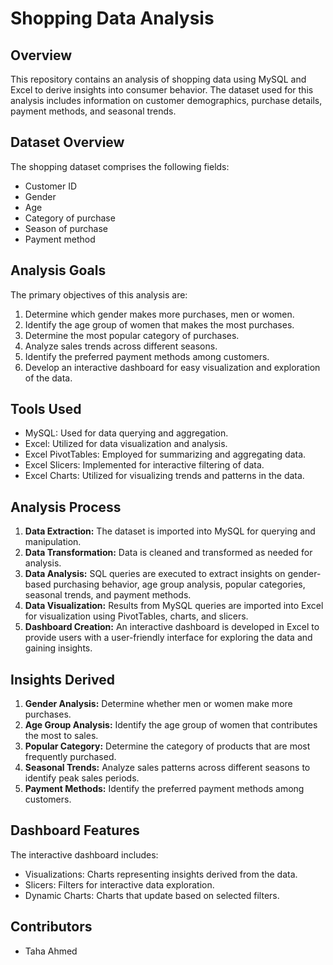 # Shopping Data Analysis 

## Overview
This repository contains an analysis of shopping data using MySQL and Excel to derive insights into consumer behavior. The dataset used for this analysis includes information on customer demographics, purchase details, payment methods, and seasonal trends.

## Dataset Overview
The shopping dataset comprises the following fields:
- Customer ID
- Gender
- Age
- Category of purchase
- Season of purchase
- Payment method

## Analysis Goals
The primary objectives of this analysis are:
1. Determine which gender makes more purchases, men or women.
2. Identify the age group of women that makes the most purchases.
3. Determine the most popular category of purchases.
4. Analyze sales trends across different seasons.
5. Identify the preferred payment methods among customers.
6. Develop an interactive dashboard for easy visualization and exploration of the data.

## Tools Used
- MySQL: Used for data querying and aggregation.
- Excel: Utilized for data visualization and analysis.
- Excel PivotTables: Employed for summarizing and aggregating data.
- Excel Slicers: Implemented for interactive filtering of data.
- Excel Charts: Utilized for visualizing trends and patterns in the data.

## Analysis Process
1. **Data Extraction:** The dataset is imported into MySQL for querying and manipulation.
2. **Data Transformation:** Data is cleaned and transformed as needed for analysis.
3. **Data Analysis:** SQL queries are executed to extract insights on gender-based purchasing behavior, age group analysis, popular categories, seasonal trends, and payment methods.
4. **Data Visualization:** Results from MySQL queries are imported into Excel for visualization using PivotTables, charts, and slicers.
5. **Dashboard Creation:** An interactive dashboard is developed in Excel to provide users with a user-friendly interface for exploring the data and gaining insights.

## Insights Derived
1. **Gender Analysis:** Determine whether men or women make more purchases.
2. **Age Group Analysis:** Identify the age group of women that contributes the most to sales.
3. **Popular Category:** Determine the category of products that are most frequently purchased.
4. **Seasonal Trends:** Analyze sales patterns across different seasons to identify peak sales periods.
5. **Payment Methods:** Identify the preferred payment methods among customers.

## Dashboard Features
The interactive dashboard includes:
- Visualizations: Charts representing insights derived from the data.
- Slicers: Filters for interactive data exploration.
- Dynamic Charts: Charts that update based on selected filters.

## Contributors
- Taha Ahmed
